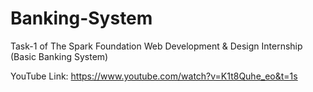 # Banking-System
Task-1 of The Spark Foundation Web Development &amp; Design Internship (Basic Banking System)

YouTube Link: https://www.youtube.com/watch?v=K1t8Quhe_eo&t=1s


